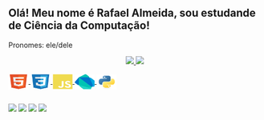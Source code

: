 ## Olá! Meu nome é Rafael Almeida, sou estudande de Ciência da Computação!

Pronomes: ele/dele

 <div align="center">
  <a href="https://github.com/rrafaelgomes">
  <img height="180em" src="https://github-readme-stats.vercel.app/api?username=rrafaelgomes&show_icons=true&theme=dracula&include_all_commits=true&count_private=true"/>
  <img height="180em" src="https://github-readme-stats.vercel.app/api/top-langs/?username=rrafaelgomes&layout=compact&langs_count=7&theme=dracula"/>
 </div>

  <div style="display: inline_block"><br>
    <img align="center" alt="rrafaelgomes-HTML" height="30" width="40" src="https://raw.githubusercontent.com/devicons/devicon/master/icons/html5/html5-original.svg"> 
  <img align="center" alt="rrafaelgomes-CSS" height="30" width="40" src="https://raw.githubusercontent.com/devicons/devicon/master/icons/css3/css3-original.svg">
    <img align="center" alt="rrafaelgomes-Js" height="30" width="40" src="https://raw.githubusercontent.com/devicons/devicon/master/icons/javascript/javascript-plain.svg">
      <img align="center" alt="rrafaelgomes-Dart" height="30" width="40" src="https://raw.githubusercontent.com/devicons/devicon/master/icons/dart/dart-original.svg">
      <img align="center" alt="rrafaelgomes-Python" height="30" width="40" src="https://raw.githubusercontent.com/devicons/devicon/master/icons/python/python-original.svg">
    </div>
    
  ##
  
  <a href="https://instagram.com/rrrafaelgomes" target="_blank"><img src="https://img.shields.io/badge/-Instagram-%23E4405F?style=for-the-badge&logo=instagram&logoColor=white" target="_blank"></a>
   <a href="https://www.linkedin.com/in/rrafaelgomes/" target="_blank"><img src="https://img.shields.io/badge/-LinkedIn-%230077B5?style=for-the-badge&logo=linkedin&logoColor=white" target="_blank"></a>
        <a href="https://www.twitch.tv/rrafaelgomes" target="_blank"><img src="https://img.shields.io/badge/Twitch-9146FF?style=for-the-badge&logo=twitch&logoColor=white" target="_blank"></a>
      <a href="https://twitter.com/rrRafaelGomes" target="_blank"><img src="https://img.shields.io/badge/-Twitter-%230077B5?style=for-the-badge&logo=twitter&logoColor=white" target="_blank"></a>
